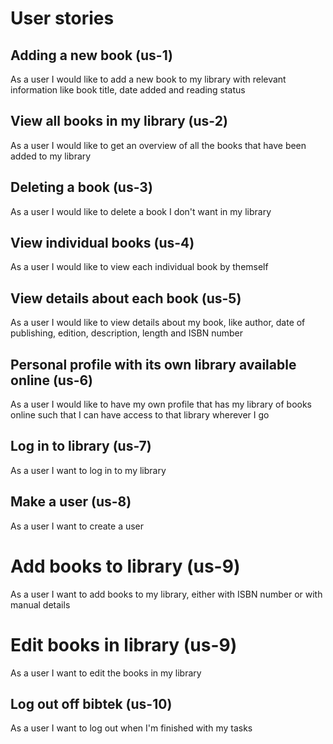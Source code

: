 # User stories


## Adding a new book (us-1)

As a user I would like to add a new book to my library with relevant information like book title, date added and reading status


## View all books in my library (us-2)

As a user I would like to get an overview of all the books that have been added to my library


## Deleting a book (us-3)

As a user I would like to delete a book I don't want in my library


## View individual books (us-4)

As a user I would like to view each individual book by themself


## View details about each book (us-5)

As a user I would like to view details about my book, like author, date of publishing, edition, description, length and ISBN number


## Personal profile with its own library available online (us-6)

As a user I would like to have my own profile that has my library of books online such that I can have access to that library wherever I go


## Log in to library (us-7)

As a user I want to log in to my library


## Make a user (us-8)

As a user I want to create a user


# Add books to library (us-9)

As a user I want to add books to my library, either with ISBN number or with manual details


# Edit books in library (us-9)

As a user I want to edit the books in my library


## Log out off bibtek (us-10)

As a user I want to log out when I'm finished with my tasks